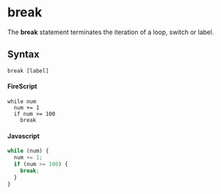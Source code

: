 break
========

The **break** statement terminates the iteration of a loop, switch or label.

Syntax
------

```
break [label]
```

#### FireScript

```fire
while num
  num += 1
  if num >= 100
    break
```

#### Javascript

```js
while (num) {
  num += 1;
  if (num >= 100) {
    break;
  }
}
```
